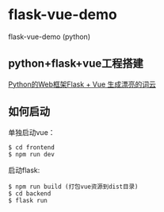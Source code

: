 # flask-vue-demo
flask-vue-demo (python)

## python+flask+vue工程搭建

[Python的Web框架Flask + Vue 生成漂亮的词云](https://cloud.tencent.com/developer/article/1592758)

## 如何启动

单独启动vue：
```shell
$ cd frontend
$ npm run dev
```

启动flask:
```shell
$ npm run build (打包vue资源到dist目录)
$ cd backend
$ flask run
```